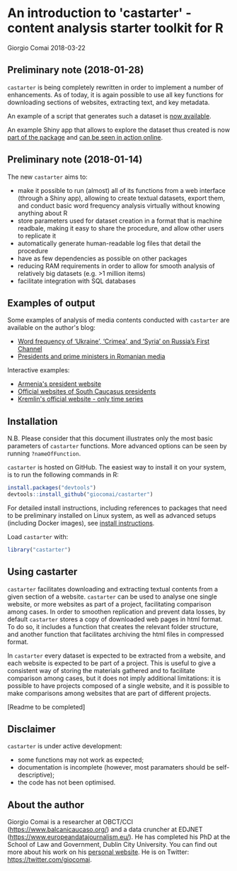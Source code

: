 An introduction to 'castarter' - content analysis starter toolkit for R
================
Giorgio Comai
2018-03-22

<!-- README.md is generated from README.Rmd. Please edit that file -->
Preliminary note (2018-01-28)
-----------------------------

`castarter` is being completely rewritten in order to implement a number of enhancements. As of today, it is again possible to use all key functions for downloading sections of websites, extracting text, and key metadata.

An example of a script that generates such a dataset is [now available](https://github.com/giocomai/castarter/blob/master/inst/extdata/R-Script-examples/Kremlin_en.R).

An example Shiny app that allows to explore the dataset thus created is now [part of the package](https://github.com/giocomai/castarter/blob/master/inst/R-Script-examples/Kremlin_en.R) and [can be seen in action online](https://giocomai.shinyapps.io/Kremlin_en/).

Preliminary note (2018-01-14)
-----------------------------

The new `castarter` aims to:

-   make it possible to run (almost) all of its functions from a web interface (through a Shiny app), allowing to create textual datasets, export them, and conduct basic word frequency analysis virtually without knowing anything about R
-   store parameters used for dataset creation in a format that is machine readbale, making it easy to share the procedure, and allow other users to replicate it
-   automatically generate human-readable log files that detail the procedure
-   have as few dependencies as possible on other packages
-   reducing RAM requirements in order to allow for smooth analysis of relatively big datasets (e.g. &gt;1 million items)
-   facilitate integration with SQL databases

Examples of output
------------------

Some examples of analysis of media contents conducted with `castarter` are available on the author's blog:

-   [Word frequency of ‘Ukraine’, ‘Crimea’, and ‘Syria’ on Russia’s First Channel](http://www.giorgiocomai.eu/2015/11/03/word-frequency-of-ukraine-crimea-and-syria-on-russias-first-channel/)
-   [Presidents and prime ministers in Romanian media](http://www.giorgiocomai.eu/2016/06/29/presidents-and-prime-ministers-in-romanian-media/)

Interactive examples:

-   [Armenia's president website](https://giocomai.shinyapps.io/ArmeniaPresident/)
-   [Official websites of South Caucasus presidents](https://giocomai.shinyapps.io/SouthCaucasusPresidents/)
-   [Kremlin's official website - only time series](https://giocomai.shinyapps.io/kremlinregex/)

Installation
------------

N.B. Please consider that this document illustrates only the most basic parameters of `castarter` functions. More advanced options can be seen by running `?nameOfFunction`.

`castarter` is hosted on GitHub. The easiest way to install it on your system, is to run the following commands in R:

``` r
install.packages("devtools")
devtools::install_github("giocomai/castarter")
```

For detailed install instructions, including references to packages that need to be preliminary installed on Linux system, as well as advanced setups (including Docker images), see [install instructions](./install.md).

Load `castarter` with:

``` r
library("castarter")
```

Using castarter
---------------

`castarter` facilitates downloading and extracting textual contents from a given section of a website. `castarter` can be used to analyse one single website, or more websites as part of a project, facilitating comparison among cases. In order to smoothen replication and prevent data losses, by default `castarter` stores a copy of downloaded web pages in html format. To do so, it includes a function that creates the relevant folder structure, and another function that facilitates archiving the html files in compressed format.

In `castarter` every dataset is expected to be extracted from a website, and each website is expected to be part of a project. This is useful to give a consistent way of storing the materials gathered and to facilitate comparison among cases, but it does not imply additional limitations: it is possible to have projects composed of a single website, and it is possible to make comparisons among websites that are part of different projects.

\[Readme to be completed\]

Disclaimer
----------

`castarter` is under active development:

-   some functions may not work as expected;
-   documentation is incomplete (however, most paramaters should be self-descriptive);
-   the code has not been optimised.

About the author
----------------

Giorgio Comai is a researcher at OBCT/CCI (<https://www.balcanicaucaso.org/>) and a data cruncher at EDJNET (<https://www.europeandatajournalism.eu/>). He has completed his PhD at the School of Law and Government, Dublin City University. You can find out more about his work on his [personal website](http://giorgiocomai.eu/). He is on Twitter: <https://twitter.com/giocomai>.
